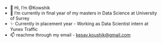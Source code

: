 - 👋 Hi, I’m @Kowshik
- 🌱 I’m currently in final year of my masters in Data Science at University of Surrey 
- ✨ Currently in placement year - Working as Data Scientist intern at Yunex Traffic 
- 📫 reachme through my email - kesav.koushik@gmail.com


<!---
Kowshik46/Kowshik46 is a ✨ special ✨ repository because its `README.md` (this file) appears on your GitHub profile.
You can click the Preview link to take a look at your changes.
--->
